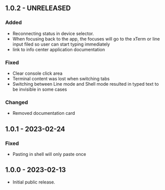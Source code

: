 ## 1.0.2 - UNRELEASED

### Added

-   Reconnecting status in device selector.
-   When focusing back to the app, the focuses will go to the xTerm or line
    input filed so user can start typing immediately
-   link to info center application documentation

### Fixed

-   Clear console click area
-   Terminal content was lost when switching tabs
-   Switching between Line mode and Shell mode resulted in typed text to be
    invisible in some cases

### Changed

-   Removed documentation card

## 1.0.1 - 2023-02-24

### Fixed

-   Pasting in shell will only paste once

## 1.0.0 - 2023-02-13

-   Initial public release.
